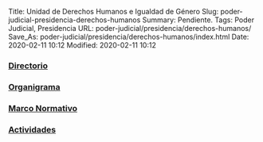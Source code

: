 Title: Unidad de Derechos Humanos e Igualdad de Género
Slug: poder-judicial-presidencia-derechos-humanos
Summary: Pendiente.
Tags: Poder Judicial, Presidencia
URL: poder-judicial/presidencia/derechos-humanos/
Save_As: poder-judicial/presidencia/derechos-humanos/index.html
Date: 2020-02-11 10:12
Modified: 2020-02-11 10:12


### [Directorio](directorio/)

### [Organigrama](organigrama/)

### [Marco Normativo](normatividad/)

### [Actividades](actividades/)
